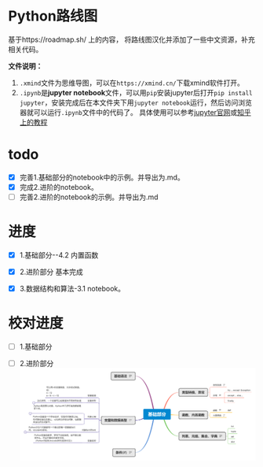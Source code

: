 # Python路线图
基于https://roadmap.sh/ 上的内容， 将路线图汉化并添加了一些中文资源，补充相关代码。

**文件说明：**
1. `.xmind`文件为思维导图，可以在`https://xmind.cn/`下载xmind软件打开。
2. `.ipynb`是**jupyter notebook**文件，可以用`pip`安装jupyter后打开`pip install jupyter`，安装完成后在本文件夹下用`jupyter notebook`运行，然后访问浏览器就可以运行`.ipynb`文件中的代码了。 具体使用可以参考[jupyter官网](https://jupyter.org/)或[知乎上的教程](https://zhuanlan.zhihu.com/p/33105153)



# todo
- [x] 完善1.基础部分的notebook中的示例。并导出为.md。
- [x] 完成2.进阶的notebook。
- [ ] 完善2.进阶的notebook的示例。并导出为.md

# 进度
- [x] 1.基础部分--4.2 内置函数 
- [x] 2.进阶部分 基本完成
- [x] 3.数据结构和算法-3.1 notebook。


# 校对进度
- [ ] 1.基础部分
- [ ] 2.进阶部分
![1.基础部分](1.%E5%9F%BA%E7%A1%80%E9%83%A8%E5%88%86/基础部分.png)



